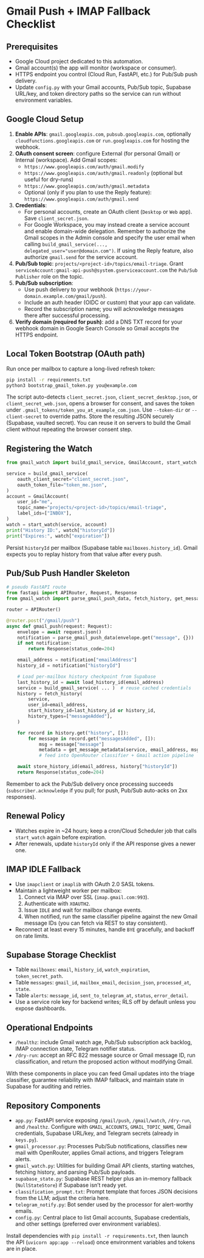 # Gmail Push + IMAP Fallback Checklist

## Prerequisites
- Google Cloud project dedicated to this automation.
- Gmail account(s) the app will monitor (workspace or consumer).
- HTTPS endpoint you control (Cloud Run, FastAPI, etc.) for Pub/Sub push delivery.
- Update `config.py` with your Gmail accounts, Pub/Sub topic, Supabase URL/key, and token directory paths so the service can run without environment variables.

## Google Cloud Setup
1. **Enable APIs**: `gmail.googleapis.com`, `pubsub.googleapis.com`, optionally `cloudfunctions.googleapis.com` or `run.googleapis.com` for hosting the webhook.
2. **OAuth consent screen**: configure External (for personal Gmail) or Internal (workspace). Add Gmail scopes:
   - `https://www.googleapis.com/auth/gmail.modify`
   - `https://www.googleapis.com/auth/gmail.readonly` (optional but useful for dry-runs)
   - `https://www.googleapis.com/auth/gmail.metadata`
   - Optional (only if you plan to use the Reply feature): `https://www.googleapis.com/auth/gmail.send`
3. **Credentials**:
   - For personal accounts, create an OAuth client (`Desktop` or `Web` app). Save `client_secret.json`.
   - For Google Workspace, you may instead create a service account and enable domain-wide delegation. Remember to authorize the Gmail scopes in the Admin console and specify the user email when calling `build_gmail_service(..., delegated_user="user@domain.com")`. If using the Reply feature, also authorize `gmail.send` for the service account.
4. **Pub/Sub topic**: `projects/<project-id>/topics/email-triage`. Grant `serviceAccount:gmail-api-push@system.gserviceaccount.com` the `Pub/Sub Publisher` role on the topic.
5. **Pub/Sub subscription**:
   - Use push delivery to your webhook (`https://your-domain.example.com/gmail/push`).
   - Include an auth header (OIDC or custom) that your app can validate.
   - Record the subscription name; you will acknowledge messages there after successful processing.
6. **Verify domain (required for push)**: add a DNS TXT record for your webhook domain in Google Search Console so Gmail accepts the HTTPS endpoint.

## Local Token Bootstrap (OAuth path)
Run once per mailbox to capture a long-lived refresh token:
```bash
pip install -r requirements.txt
python3 bootstrap_gmail_token.py you@example.com
```
The script auto-detects `client_secret.json`, `client_secret_desktop.json`, or `client_secret_web.json`, opens a browser for consent, and saves the token under `.gmail_tokens/token_you_at_example_com.json`. Use `--token-dir` or `--client-secret` to override paths.
Store the resulting JSON securely (Supabase, vaulted secret). You can reuse it on servers to build the Gmail client without repeating the browser consent step.

## Registering the Watch
```python
from gmail_watch import build_gmail_service, GmailAccount, start_watch

service = build_gmail_service(
    oauth_client_secret="client_secret.json",
    oauth_token_file="token_me.json",
)
account = GmailAccount(
    user_id="me",
    topic_name="projects/<project-id>/topics/email-triage",
    label_ids=["INBOX"],
)
watch = start_watch(service, account)
print("History ID:", watch["historyId"])
print("Expires:", watch["expiration"])
```
Persist `historyId` per mailbox (Supabase table `mailboxes.history_id`). Gmail expects you to replay history from that value after every push.

## Pub/Sub Push Handler Skeleton
```python
# pseudo FastAPI route
from fastapi import APIRouter, Request, Response
from gmail_watch import parse_gmail_push_data, fetch_history, get_message_metadata, build_gmail_service

router = APIRouter()

@router.post("/gmail/push")
async def gmail_push(request: Request):
    envelope = await request.json()
    notification = parse_gmail_push_data(envelope.get("message", {}))
    if not notification:
        return Response(status_code=204)

    email_address = notification["emailAddress"]
    history_id = notification["historyId"]

    # Load per-mailbox history checkpoint from Supabase
    last_history_id = await load_history_id(email_address)
    service = build_gmail_service( ... )  # reuse cached credentials
    history = fetch_history(
        service,
        user_id=email_address,
        start_history_id=last_history_id or history_id,
        history_types=["messageAdded"],
    )

    for record in history.get("history", []):
        for message in record.get("messagesAdded", []):
            msg = message["message"]
            metadata = get_message_metadata(service, email_address, msg["id"])
            # feed into OpenRouter classifier + Gmail action pipeline

    await store_history_id(email_address, history["historyId"])
    return Response(status_code=204)
```
Remember to ack the Pub/Sub delivery once processing succeeds (`subscriber.acknowledge` if you pull; for push, Pub/Sub auto-acks on 2xx responses).

## Renewal Policy
- Watches expire in ~24 hours; keep a cron/Cloud Scheduler job that calls `start_watch` again before expiration.
- After renewals, update `historyId` only if the API response gives a newer one.

## IMAP IDLE Fallback
- Use `imapclient` or `imaplib` with OAuth 2.0 SASL tokens.
- Maintain a lightweight worker per mailbox:
  1. Connect via IMAP over SSL (`imap.gmail.com:993`).
  2. Authenticate with `XOAUTH2`.
  3. Issue `IDLE` and wait for mailbox change events.
  4. When notified, run the same classifier pipeline against the new Gmail message IDs (you can fetch via REST to stay consistent).
- Reconnect at least every 15 minutes, handle `BYE` gracefully, and backoff on rate limits.

## Supabase Storage Checklist
- Table `mailboxes`: `email`, `history_id`, `watch_expiration`, `token_secret_path`.
- Table `messages`: `gmail_id`, `mailbox_email`, `decision_json`, `processed_at`, `state`.
- Table `alerts`: `message_id`, `sent_to_telegram_at`, `status`, `error_detail`.
- Use a service role key for backend writes; RLS off by default unless you expose dashboards.

## Operational Endpoints
- `/healthz`: include Gmail watch age, Pub/Sub subscription ack backlog, IMAP connection state, Telegram notifier status.
- `/dry-run`: accept an RFC 822 message source or Gmail message ID, run classification, and return the proposed action without modifying Gmail.

With these components in place you can feed Gmail updates into the triage classifier, guarantee reliability with IMAP fallback, and maintain state in Supabase for auditing and retries.

## Repository Components
- `app.py`: FastAPI service exposing `/gmail/push`, `/gmail/watch`, `/dry-run`, and `/healthz`. Configure with `GMAIL_ACCOUNTS`, `GMAIL_TOPIC_NAME`, Gmail credentials, Supabase URL/key, and Telegram secrets (already in `keys.py`).
- `gmail_processor.py`: Processes Pub/Sub notifications, classifies new mail with OpenRouter, applies Gmail actions, and triggers Telegram alerts.
- `gmail_watch.py`: Utilities for building Gmail API clients, starting watches, fetching history, and parsing Pub/Sub payloads.
- `supabase_state.py`: Supabase REST helper plus an in-memory fallback (`NullStateStore`) if Supabase isn’t ready yet.
- `classification_prompt.txt`: Prompt template that forces JSON decisions from the LLM; adjust the criteria here.
- `telegram_notify.py`: Bot sender used by the processor for alert-worthy emails.
- `config.py`: Central place to list Gmail accounts, Supabase credentials, and other settings (preferred over environment variables).

Install dependencies with `pip install -r requirements.txt`, then launch the API (`uvicorn app:app --reload`) once environment variables and tokens are in place.
